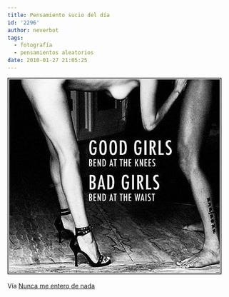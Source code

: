 ```yaml
---
title: Pensamiento sucio del día
id: '2296'
author: neverbot
tags:
  - fotografía
  - pensamientos aleatorios
date: 2010-01-27 21:05:25
---
```


![201001272104.jpg](./pensamiento-sucio-del-dia/201001272104.jpg)

Vía [Nunca me entero de nada](http://quimicefa.tumblr.com/)